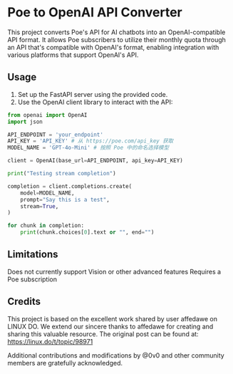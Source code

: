 # Poe to OpenAI API Converter

This project converts Poe's API for AI chatbots into an OpenAI-compatible API format. It allows Poe subscribers to utilize their monthly quota through an API that's compatible with OpenAI's format, enabling integration with various platforms that support OpenAI's API.

## Usage

1. Set up the FastAPI server using the provided code.
2. Use the OpenAI client library to interact with the API:

```python
from openai import OpenAI
import json

API_ENDPOINT = 'your_endpoint'
API_KEY = 'API_KEY' # 从 https://poe.com/api_key 获取
MODEL_NAME = 'GPT-4o-Mini' # 按照 Poe 中的命名选择模型

client = OpenAI(base_url=API_ENDPOINT, api_key=API_KEY)

print("Testing stream completion")

completion = client.completions.create(
    model=MODEL_NAME,
    prompt="Say this is a test",
    stream=True,
)

for chunk in completion:
    print(chunk.choices[0].text or "", end="")
```

## Limitations

Does not currently support Vision or other advanced features
Requires a Poe subscription

## Credits

This project is based on the excellent work shared by user affedawe on LINUX DO. We extend our sincere thanks to affedawe for creating and sharing this valuable resource. The original post can be found at:
https://linux.do/t/topic/98971

Additional contributions and modifications by @0v0 and other community members are gratefully acknowledged.
